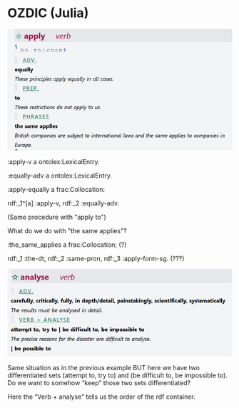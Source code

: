 # OZDIC (Julia)

![](image1.png)


:apply-v a ontolex:LexicalEntry.

:equally-adv a ontolex:LexicalEntry.

:apply-equally a frac:Collocation:

rdf:_1^[a] :apply-v, rdf:_2 :equally-adv.

(Same procedure with "apply to")

What do we do with "the same applies"?

:the_same_applies a frac:Collocation;    (?)

rdf:_1 :the-dt, rdf:_2 :same-pron, rdf:_3 :apply-form-sg. (???)

![](image3.png)

Same situation as in the previous example BUT here we have two differentiated
sets (attempt to, try to) and (be difficult to, be impossible to). Do we want
to somehow “keep” those two sets differentiated?

Here the “Verb + analyse” tells us the order of the rdf container.
